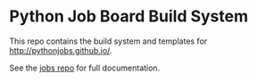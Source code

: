# Python Job Board Build System

This repo contains the build system and templates for http://pythonjobs.github.io/.

See the [jobs repo](https://github.com/pythonjobs/jobs) for full documentation.
